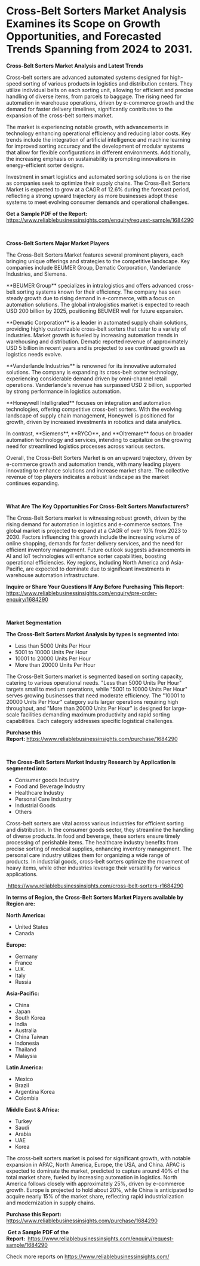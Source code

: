 <p><h1>Cross-Belt Sorters Market Analysis Examines its Scope on Growth Opportunities, and Forecasted Trends Spanning from 2024 to 2031.</h1></p><p><strong>Cross-Belt Sorters Market Analysis and Latest Trends</strong></p>
<p><p>Cross-belt sorters are advanced automated systems designed for high-speed sorting of various products in logistics and distribution centers. They utilize individual belts on each sorting unit, allowing for efficient and precise handling of diverse items, from parcels to baggage. The rising need for automation in warehouse operations, driven by e-commerce growth and the demand for faster delivery timelines, significantly contributes to the expansion of the cross-belt sorters market.</p><p>The market is experiencing notable growth, with advancements in technology enhancing operational efficiency and reducing labor costs. Key trends include the integration of artificial intelligence and machine learning for improved sorting accuracy and the development of modular systems that allow for flexible configurations in different environments. Additionally, the increasing emphasis on sustainability is prompting innovations in energy-efficient sorter designs.</p><p>Investment in smart logistics and automated sorting solutions is on the rise as companies seek to optimize their supply chains. The Cross-Belt Sorters Market is expected to grow at a CAGR of 12.6% during the forecast period, reflecting a strong upward trajectory as more businesses adopt these systems to meet evolving consumer demands and operational challenges.</p></p>
<p><strong>Get a Sample PDF of the Report:&nbsp;</strong> <a href="https://www.reliablebusinessinsights.com/enquiry/request-sample/1684290?utm_campaign=101&utm_medium=2&utm_source=Github&utm_content=ia&utm_term=30122024&utm_id=cross-belt-sorters">https://www.reliablebusinessinsights.com/enquiry/request-sample/1684290</a></p>
<p>&nbsp;</p>
<p><strong>Cross-Belt Sorters Major Market Players</strong></p>
<p><p>The Cross-Belt Sorters Market features several prominent players, each bringing unique offerings and strategies to the competitive landscape. Key companies include BEUMER Group, Dematic Corporation, Vanderlande Industries, and Siemens.</p><p>**BEUMER Group** specializes in intralogistics and offers advanced cross-belt sorting systems known for their efficiency. The company has seen steady growth due to rising demand in e-commerce, with a focus on automation solutions. The global intralogistics market is expected to reach USD 200 billion by 2025, positioning BEUMER well for future expansion.</p><p>**Dematic Corporation** is a leader in automated supply chain solutions, providing highly customizable cross-belt sorters that cater to a variety of industries. Market growth is fueled by increasing automation trends in warehousing and distribution. Dematic reported revenue of approximately USD 5 billion in recent years and is projected to see continued growth as logistics needs evolve.</p><p>**Vanderlande Industries** is renowned for its innovative automated solutions. The company is expanding its cross-belt sorter technology, experiencing considerable demand driven by omni-channel retail operations. Vanderlande's revenue has surpassed USD 2 billion, supported by strong performance in logistics automation.</p><p>**Honeywell Intelligrated** focuses on integration and automation technologies, offering competitive cross-belt sorters. With the evolving landscape of supply chain management, Honeywell is positioned for growth, driven by increased investments in robotics and data analytics.</p><p>In contrast, **Siemens**, **RYCO**, and **Oltremare** focus on broader automation technology and services, intending to capitalize on the growing need for streamlined logistics processes across various sectors.</p><p>Overall, the Cross-Belt Sorters Market is on an upward trajectory, driven by e-commerce growth and automation trends, with many leading players innovating to enhance solutions and increase market share. The collective revenue of top players indicates a robust landscape as the market continues expanding.</p></p>
<p>&nbsp;</p>
<p><strong>What Are The Key Opportunities For Cross-Belt Sorters Manufacturers?</strong></p>
<p><p>The Cross-Belt Sorters market is witnessing robust growth, driven by the rising demand for automation in logistics and e-commerce sectors. The global market is projected to expand at a CAGR of over 10% from 2023 to 2030. Factors influencing this growth include the increasing volume of online shopping, demands for faster delivery services, and the need for efficient inventory management. Future outlook suggests advancements in AI and IoT technologies will enhance sorter capabilities, boosting operational efficiencies. Key regions, including North America and Asia-Pacific, are expected to dominate due to significant investments in warehouse automation infrastructure.</p></p>
<p><strong>Inquire or Share Your Questions If Any Before Purchasing This Report:</strong> <a href="https://www.reliablebusinessinsights.com/enquiry/pre-order-enquiry/1684290?utm_campaign=101&utm_medium=2&utm_source=Github&utm_content=ia&utm_term=30122024&utm_id=cross-belt-sorters">https://www.reliablebusinessinsights.com/enquiry/pre-order-enquiry/1684290</a></p>
<p>&nbsp;</p>
<p><strong>Market Segmentation</strong></p>
<p><strong>The Cross-Belt Sorters Market Analysis by types is segmented into:</strong></p>
<p><ul><li>Less than 5000 Units Per Hour</li><li>5001 to 10000 Units Per Hour</li><li>10001 to 20000 Units Per Hour</li><li>More than 20000 Units Per Hour</li></ul></p>
<p><p>The Cross-Belt Sorters market is segmented based on sorting capacity, catering to various operational needs. "Less than 5000 Units Per Hour" targets small to medium operations, while "5001 to 10000 Units Per Hour" serves growing businesses that need moderate efficiency. The "10001 to 20000 Units Per Hour" category suits larger operations requiring high throughput, and "More than 20000 Units Per Hour" is designed for large-scale facilities demanding maximum productivity and rapid sorting capabilities. Each category addresses specific logistical challenges.</p></p>
<p><strong>Purchase this Report:&nbsp;</strong><a href="https://www.reliablebusinessinsights.com/purchase/1684290?utm_campaign=101&utm_medium=2&utm_source=Github&utm_content=ia&utm_term=30122024&utm_id=cross-belt-sorters">https://www.reliablebusinessinsights.com/purchase/1684290</a></p>
<p>&nbsp;</p>
<p><strong>The Cross-Belt Sorters Market Industry Research by Application is segmented into:</strong></p>
<p><ul><li>Consumer goods Industry</li><li>Food and Beverage Industry</li><li>Healthcare Industry</li><li>Personal Care Industry</li><li>Industrial Goods</li><li>Others</li></ul></p>
<p><p>Cross-belt sorters are vital across various industries for efficient sorting and distribution. In the consumer goods sector, they streamline the handling of diverse products. In food and beverage, these sorters ensure timely processing of perishable items. The healthcare industry benefits from precise sorting of medical supplies, enhancing inventory management. The personal care industry utilizes them for organizing a wide range of products. In industrial goods, cross-belt sorters optimize the movement of heavy items, while other industries leverage their versatility for various applications.</p></p>
<p><a href="https://www.reliablebusinessinsights.com/cross-belt-sorters-r1684290?utm_campaign=101&utm_medium=2&utm_source=Github&utm_content=ia&utm_term=30122024&utm_id=cross-belt-sorters">&nbsp;https://www.reliablebusinessinsights.com/cross-belt-sorters-r1684290</a></p>
<p><strong>In terms of Region, the Cross-Belt Sorters Market Players available by Region are:</strong></p>
<p>
    <p> <strong> North America: </strong>
        <ul>
            <li>United States</li>
            <li>Canada</li>
        </ul>
        </p> 
    <p> <strong> Europe: </strong>
        <ul>
            <li>Germany</li>
            <li>France</li>
            <li>U.K.</li>
            <li>Italy</li>
            <li>Russia</li>
        </ul>
        </p> 
    <p> <strong> Asia-Pacific: </strong>
        <ul>
            <li>China</li>
            <li>Japan</li>
            <li>South Korea</li>
            <li>India</li>
            <li>Australia</li>
            <li>China Taiwan</li>
            <li>Indonesia</li>
            <li>Thailand</li>
            <li>Malaysia</li>
        </ul>
        </p> 
    <p> <strong> Latin America: </strong>
        <ul>
            <li>Mexico</li>
            <li>Brazil</li>
            <li>Argentina Korea</li>
            <li>Colombia</li>
        </ul>
        </p> 
    <p> <strong> Middle East & Africa: </strong>
        <ul>
            <li>Turkey</li>
            <li>Saudi</li>
            <li>Arabia</li>
            <li>UAE</li>
            <li>Korea</li>
        </ul>
    </p>
    </p>
<p><p>The cross-belt sorters market is poised for significant growth, with notable expansion in APAC, North America, Europe, the USA, and China. APAC is expected to dominate the market, predicted to capture around 40% of the total market share, fueled by increasing automation in logistics. North America follows closely with approximately 25%, driven by e-commerce growth. Europe is projected to hold about 20%, while China is anticipated to acquire nearly 15% of the market share, reflecting rapid industrialization and modernization in supply chains.</p></p>
<p><strong>Purchase this Report: </strong><a href="https://www.reliablebusinessinsights.com/purchase/1684290?utm_campaign=101&utm_medium=2&utm_source=Github&utm_content=ia&utm_term=30122024&utm_id=cross-belt-sorters">https://www.reliablebusinessinsights.com/purchase/1684290</a></p>
<p>&nbsp;<strong>Get a Sample PDF of the Report:&nbsp;&nbsp;</strong><a href="https://www.reliablebusinessinsights.com/enquiry/request-sample/1684290?utm_campaign=101&utm_medium=2&utm_source=Github&utm_content=ia&utm_term=30122024&utm_id=cross-belt-sorters">https://www.reliablebusinessinsights.com/enquiry/request-sample/1684290</a></p>
<p><strong></strong></p>
<p>Check more reports on <a href="https://www.reliablebusinessinsights.com/?utm_campaign=101&utm_medium=2&utm_source=Github&utm_content=ia&utm_term=30122024&utm_id=cross-belt-sorters">https://www.reliablebusinessinsights.com/</a></p>